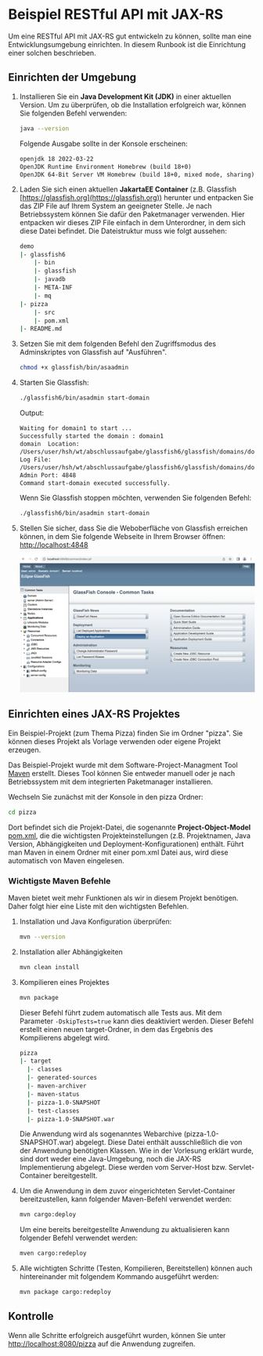 # Beispiel RESTful API mit JAX-RS

Um eine RESTful API mit JAX-RS gut entwickeln zu können, sollte man eine Entwicklungsumgebung einrichten. In diesem Runbook ist die Einrichtung einer solchen beschrieben.

## Einrichten der Umgebung

1. Installieren Sie ein **Java Development Kit (JDK)** in einer aktuellen Version. Um zu überprüfen, ob die Installation erfolgreich war, können Sie folgenden Befehl verwenden:

    ```bash
    java --version 
    ```

    Folgende Ausgabe sollte in der Konsole erscheinen: 
    ```
    openjdk 18 2022-03-22
    OpenJDK Runtime Environment Homebrew (build 18+0)
    OpenJDK 64-Bit Server VM Homebrew (build 18+0, mixed mode, sharing)
    ```

2. Laden Sie sich einen aktuellen **JakartaEE Container** (z.B. Glassfish [https://glassfish.org](https://glassfish.org)) herunter und entpacken Sie das ZIP File auf Ihrem System an geeigneter Stelle. Je nach Betriebssystem können Sie dafür den Paketmanager verwenden. Hier entpacken wir dieses ZIP File einfach in dem Unterordner, in dem sich diese Datei befindet. Die Dateistruktur  muss wie folgt aussehen:

    ```bash
    demo
    |- glassfish6
        |- bin
        |- glassfish
        |- javadb
        |- META-INF
        |- mq
    |- pizza
        |- src
        |- pom.xml
    |- README.md
    ```

3. Setzen Sie mit dem folgenden Befehl den Zugriffsmodus des Adminskriptes von Glassfish auf "Ausführen".

    ```bash
    chmod +x glassfish/bin/asaadmin
    ```

4. Starten Sie Glassfish:

    ```bash
    ./glassfish6/bin/asadmin start-domain
    ````

    Output:
    ```
    Waiting for domain1 to start ...
    Successfully started the domain : domain1
    domain  Location: /Users/user/hsh/wt/abschlussaufgabe/glassfish6/glassfish/domains/domain1
    Log File: /Users/user/hsh/wt/abschlussaufgabe/glassfish6/glassfish/domains/domain1/logs/server.log
    Admin Port: 4848
    Command start-domain executed successfully.
    ```

    Wenn Sie Glassfish stoppen möchten, verwenden Sie folgenden Befehl:

    ```bash
    ./glassfish6/bin/asadmin start-domain
    ```

5. Stellen Sie sicher, dass Sie die Weboberfläche von Glassfish erreichen können, in dem Sie folgende Webseite in Ihrem Browser öffnen: [http://localhost:4848](http://localhost:4848)

    ![Glassfish Admin Oberfläche](assets/glassfish-admin.png)

## Einrichten eines JAX-RS Projektes

Ein Beispiel-Projekt (zum Thema Pizza) finden Sie im Ordner "pizza". Sie können dieses Projekt als Vorlage verwenden oder  eigene Projekt erzeugen.

Das Beispiel-Projekt wurde mit dem Software-Project-Managment Tool [Maven](https://maven.apache.org/) erstellt. Dieses Tool können Sie entweder manuell oder je nach Betriebssystem mit dem integrierten Paketmanager installieren.

Wechseln Sie zunächst mit der Konsole in den pizza Ordner:

```bash
cd pizza
```

Dort befindet sich die Projekt-Datei, die sogenannte **Project-Object-Model** [pom.xml](pizza/pom.xml), die die wichtigsten Projekteinstellungen (z.B. Projektnamen, Java Version, Abhängigkeiten und Deployment-Konfigurationen) enthält. Führt man Maven in einem Ordner mit einer pom.xml Datei aus, wird diese automatisch von Maven eingelesen.


### Wichtigste Maven Befehle

Maven bietet weit mehr Funktionen als wir in diesem Projekt benötigen. Daher folgt hier eine Liste mit den wichtigsten Befehlen. 

1.  Installation und Java Konfiguration überprüfen:
    ```bash
    mvn --version
    ```

2. Installation aller Abhängigkeiten
    ```bash
    mvn clean install
    ```

3. Kompilieren eines Projektes
    ```bash
    mvn package
    ```
    Dieser Befehl führt zudem automatisch alle Tests aus. Mit dem Parameter `-DskipTests=true` kann dies deaktiviert werden. Dieser Befehl erstellt einen neuen target-Ordner, in dem das Ergebnis des Kompilierens abgelegt wird.
    ```bash
    pizza
    |- target
      |- classes
      |- generated-sources
      |- maven-archiver
      |- maven-status
      |- pizza-1.0-SNAPSHOT
      |- test-classes
      |- pizza-1.0-SNAPSHOT.war
    ```
    Die Anwendung wird als sogenanntes Webarchive (pizza-1.0-SNAPSHOT.war) abgelegt. Diese Datei enthält ausschließlich die von der Anwendung benötigten Klassen. Wie in der Vorlesung erklärt wurde, sind dort weder eine Java-Umgebung, noch die JAX-RS Implementierung abgelegt. Diese werden vom Server-Host bzw. Servlet-Container bereitgestellt.

4. Um die Anwendung in dem zuvor eingerichteten Servlet-Container bereitzustellen, kann folgender Maven-Befehl verwendet werden:
    ```bash
    mvn cargo:deploy
    ```

    Um eine bereits bereitgestellte Anwendung zu aktualisieren kann folgender Befehl verwendet werden:
    ```bash
    mven cargo:redeploy
    ````

5. Alle wichtigten Schritte (Testen, Kompilieren, Bereitstellen) können auch hintereinander mit folgendem Kommando ausgeführt werden:
    ```bash
    mvn package cargo:redeploy
    ```

## Kontrolle

Wenn alle Schritte erfolgreich ausgeführt wurden, können Sie unter [http://localhost:8080/pizza](http://localhost:8080/pizza) auf die Anwendung zugreifen.